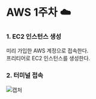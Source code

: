 # AWS 1주차 :cloud:

### 1. EC2 인스턴스 생성
미리 가입한 AWS 계정으로 접속한다.   
프리티어로 EC2 인스턴스를 생성한다.



### 2. 터미널 접속



![캡처](https://user-images.githubusercontent.com/66204538/114537861-aa838580-9c8d-11eb-9a0f-9bd1bbeeb1ed.PNG)
